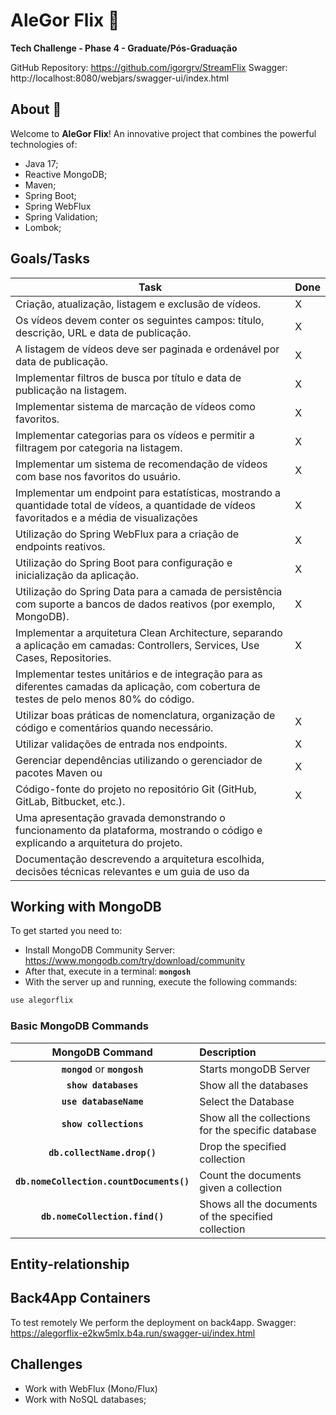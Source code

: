 # AleGor Flix :movie_camera:
**Tech Challenge - Phase 4 - Graduate/Pós-Graduação**

GitHub Repository: https://github.com/igorgrv/StreamFlix
Swagger: http://localhost:8080/webjars/swagger-ui/index.html

## About :book:

Welcome to **AleGor Flix**! An innovative project that combines the powerful technologies of:

* Java 17;
* Reactive MongoDB;
* Maven; 
* Spring Boot;
* Spring WebFlux
* Spring Validation;
* Lombok;

## Goals/Tasks

| Task                                                         | Done |
| ------------------------------------------------------------ | ---- |
| Criação, atualização, listagem e exclusão de vídeos.         | X    |
| Os vídeos devem conter os seguintes campos: título, descrição, URL e data de publicação. | X    |
| A listagem de vídeos deve ser paginada e ordenável por data de publicação. | X    |
| Implementar filtros de busca por título e data de publicação na listagem. | X    |
| Implementar sistema de marcação de vídeos como favoritos.    | X    |
| Implementar categorias para os vídeos e permitir a filtragem por categoria na listagem. | X    |
| Implementar um sistema de recomendação de vídeos com base nos favoritos do usuário. | X    |
| Implementar um endpoint para estatísticas, mostrando a quantidade total de vídeos, a quantidade de vídeos favoritados e a média de visualizações | X    |
| Utilização do Spring WebFlux para a criação de endpoints reativos. | X    |
| Utilização do Spring Boot para configuração e inicialização da aplicação. | X    |
| Utilização do Spring Data para a camada de persistência com suporte a bancos de dados reativos (por exemplo, MongoDB). | X    |
| Implementar a arquitetura Clean Architecture, separando a aplicação em camadas: Controllers, Services, Use Cases, Repositories. | X    |
| Implementar testes unitários e de integração para as diferentes camadas da aplicação, com cobertura de testes de pelo menos 80% do código. |      |
| Utilizar boas práticas de nomenclatura, organização de código e comentários quando necessário. | X    |
| Utilizar validações de entrada nos endpoints.                | X    |
| Gerenciar dependências utilizando o gerenciador de pacotes Maven ou | X    |
| Código-fonte do projeto no repositório Git (GitHub, GitLab, Bitbucket, etc.). | X    |
| Uma apresentação gravada demonstrando o funcionamento da plataforma, mostrando o código e explicando a arquitetura do projeto. |      |
| Documentação descrevendo a arquitetura escolhida, decisões técnicas relevantes e um guia de uso da |      |





## Working with MongoDB

To get started you need to:
* Install MongoDB Community Server: https://www.mongodb.com/try/download/community
* After that, execute in a terminal: **`mongosh`**
* With the server up and running, execute the following commands:

```bash
use alegorflix
```


### Basic MongoDB Commands

|           **MongoDB Command**            | **Description**                                     |
|:----------------------------------------:|:----------------------------------------------------|
|      **`mongod`** or **`mongosh`**       | Starts mongoDB Server                               |
|           **`show databases`**           | Show all the databases                              |
|          **`use databaseName`**          | Select the Database                                 |
|          **`show collections`**          | Show all the collections for the specific database  |
|       **`db.collectName.drop()`**        | Drop the specified collection                       |
| **`db.nomeCollection.countDocuments()`** | Count the documents given a collection              |
|      **`db.nomeCollection.find()`**      | Shows all the documents of the specified collection |



## Entity-relationship






## Back4App Containers
To test remotely We perform the deployment on back4app.
Swagger: https://alegorflix-e2kw5mlx.b4a.run/swagger-ui/index.html


## Challenges

* Work with WebFlux (Mono/Flux)
* Work with NoSQL databases;
